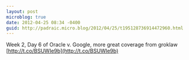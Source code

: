 ```yaml
---
layout: post
microblog: true
date: 2012-04-25 08:34 -0400
guid: http://padraic.micro.blog/2012/04/25/t195128736914472960.html
---
```

Week 2, Day 6 of Oracle v. Google, more great coverage from groklaw [http://t.co/BSUWIe9b](http://t.co/BSUWIe9b)
